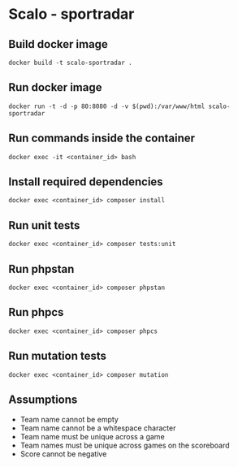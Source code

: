 # Scalo - sportradar

## Build docker image
`docker build -t scalo-sportradar .`

## Run docker image
`docker run -t -d -p 80:8080 -d -v $(pwd):/var/www/html scalo-sportradar`

## Run commands inside the container
`docker exec -it <container_id> bash`

## Install required dependencies
`docker exec <container_id> composer install`

## Run unit tests
`docker exec <container_id> composer tests:unit`

## Run phpstan
`docker exec <container_id> composer phpstan`

## Run phpcs
`docker exec <container_id> composer phpcs`

## Run mutation tests
`docker exec <container_id> composer mutation`

## Assumptions
- Team name cannot be empty
- Team name cannot be a whitespace character
- Team name must be unique across a game
- Team names must be unique across games on the scoreboard
- Score cannot be negative
